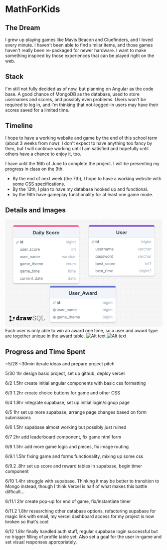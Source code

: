 # MathForKids

## The Dream

I grew up playing games like Mavis Beacon and Cluefinders, and I loved every minute. I haven't been able to find similar items, and those games haven't really been re-packaged for newer hardware. I want to make something inspired by those experiences that can be played right on the web.

## Stack

I'm still not fully decided as of now, but planning on Angular as the code base. A good chance of MongoDB as the database, used to store usernames and scores, and possibly even problems. Users won't be required to log in, and I'm thinking that not-logged-in users may have their scores saved for a limited time.

## Timeline

I hope to have a working website and game by the end of this school term (about 3 weeks from now). I don't expect to have anything too fancy by then, but I will continue working until I am satisfied and hopefully until others have a chance to enjoy it, too.

I have until the 16th of June to complete the project. I will be presenting my progress in class on the 9th.

- By the end of next week (the 7th), I hope to have a working website with some CSS specifications.
- By the 13th, I plan to have my database hooked up and functional.
- by the 16th have gameplay functionality for at least one game mode.

## Details and Images

![Alt text](./src/assets/images/erd_image)
Each user is only able to win an award one time, so a user and award type are together unique in the award table.
![Alt text](./src/assets/images/gameplay.png)
![Alt text](./src/assets/images/pageDesigns.png)

## Progress and Time Spent

~5/28 ~30min iterate ideas and prepare project pitch

5/30 1hr design basic project, set up github, deploy vercel

6/2 1.5hr create initial angular components with basic css formatting

6/3 1.2hr create choice buttons for game and other CSS

6/4 1.8hr integrate supabase, set up initial login/signup page

6/5 1hr set up more supabase, arrange page changes based on form submissions

6/6 1.5hr supabase almost working but possibly just ruined

6/7 2hr add leaderboard component, fix game html form

6/8 1.5hr add more game logic and pieces, fix image routing

6/9.1 1.5hr fixing game and forms functionality, mixing up some css

6/9.2 .8hr set up score and reward tables in supabase, begin timer component

6/10 1.4hr struggle with supabase. Thinking it may be better to transition to Mongo instead, though I think Vercel is half of what makes this battle difficult...

6/11.1 2hr create pop-up for end of game, fix/instantiate timer

6/11.2 1.8hr researching other database options, refactoring supabase for magic link with email, my vercel dashboard access for my project is now broken so that's cool

6/12 1.8hr finally handled auth stuff, regular supabase login successful but no trigger filling of profile table yet. Also set a goal for the user in-game and set visual responses appropriately.
